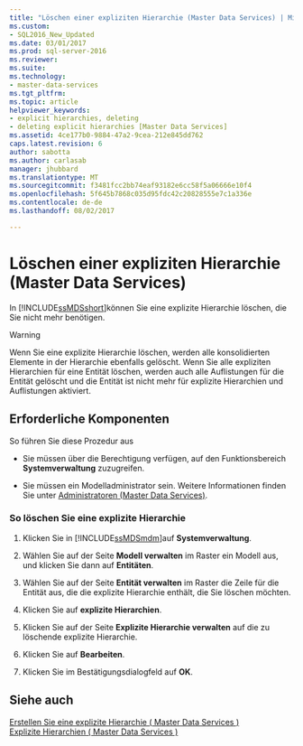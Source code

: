 ```yaml
---
title: "Löschen einer expliziten Hierarchie (Master Data Services) | Microsoft Docs"
ms.custom:
- SQL2016_New_Updated
ms.date: 03/01/2017
ms.prod: sql-server-2016
ms.reviewer: 
ms.suite: 
ms.technology:
- master-data-services
ms.tgt_pltfrm: 
ms.topic: article
helpviewer_keywords:
- explicit hierarchies, deleting
- deleting explicit hierarchies [Master Data Services]
ms.assetid: 4ce177b0-9884-47a2-9cea-212e845dd762
caps.latest.revision: 6
author: sabotta
ms.author: carlasab
manager: jhubbard
ms.translationtype: MT
ms.sourcegitcommit: f3481fcc2bb74eaf93182e6cc58f5a06666e10f4
ms.openlocfilehash: 5f645b7868c035d95fdc42c20828555e7c1a336e
ms.contentlocale: de-de
ms.lasthandoff: 08/02/2017

---
```

# <a name="delete-an-explicit-hierarchy-master-data-services"></a>Löschen einer expliziten Hierarchie (Master Data Services)
  In [!INCLUDE[ssMDSshort](../includes/ssmdsshort-md.md)]können Sie eine explizite Hierarchie löschen, die Sie nicht mehr benötigen.  
  
> [!WARNING]  
>  Wenn Sie eine explizite Hierarchie löschen, werden alle konsolidierten Elemente in der Hierarchie ebenfalls gelöscht. Wenn Sie alle expliziten Hierarchien für eine Entität löschen, werden auch alle Auflistungen für die Entität gelöscht und die Entität ist nicht mehr für explizite Hierarchien und Auflistungen aktiviert.  
  
## <a name="prerequisites"></a>Erforderliche Komponenten  
 So führen Sie diese Prozedur aus  
  
-   Sie müssen über die Berechtigung verfügen, auf den Funktionsbereich **Systemverwaltung** zuzugreifen.  
  
-   Sie müssen ein Modelladministrator sein. Weitere Informationen finden Sie unter [Administratoren &#40;Master Data Services&#41;](../master-data-services/administrators-master-data-services.md).  
  
### <a name="to-delete-an-explicit-hierarchy"></a>So löschen Sie eine explizite Hierarchie  
  
1.  Klicken Sie in [!INCLUDE[ssMDSmdm](../includes/ssmdsmdm-md.md)]auf **Systemverwaltung**.  
  
2.  Wählen Sie auf der Seite **Modell verwalten** im Raster ein Modell aus, und klicken Sie dann auf **Entitäten**.  
  
3.  Wählen Sie auf der Seite **Entität verwalten** im Raster die Zeile für die Entität aus, die die explizite Hierarchie enthält, die Sie löschen möchten.  
  
4.  Klicken Sie auf **explizite Hierarchien**.  
  
5.  Klicken Sie auf der Seite **Explizite Hierarchie verwalten** auf die zu löschende explizite Hierarchie.  
  
6.  Klicken Sie auf **Bearbeiten**.  
  
7.  Klicken Sie im Bestätigungsdialogfeld auf **OK**.  
  
## <a name="see-also"></a>Siehe auch  
 [Erstellen Sie eine explizite Hierarchie &#40; Master Data Services &#41;](../master-data-services/create-an-explicit-hierarchy-master-data-services.md)   
 [Explizite Hierarchien &#40; Master Data Services &#41;](../master-data-services/explicit-hierarchies-master-data-services.md)  
  
  

